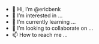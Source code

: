 - 👋 Hi, I’m @ericbenk
- 👀 I’m interested in ...
- 🌱 I’m currently learning ...
- 💞️ I’m looking to collaborate on ...
- 📫 How to reach me ...

<!---
ericbenk/ericbenk is a ✨ special ✨ repository because its `README.md` (this file) appears on your GitHub profile.
You can click the Preview link to take a look at your changes.
--->
